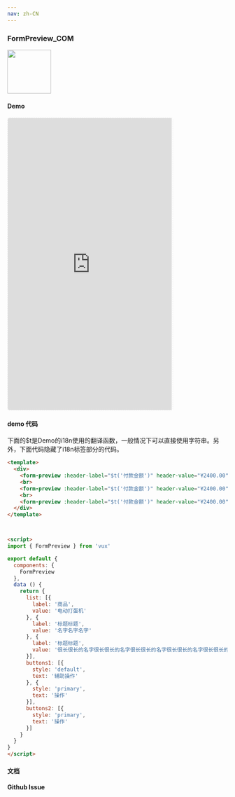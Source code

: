 ```yaml
---
nav: zh-CN
---
```



### FormPreview_COM

<img width="100" src="http://qr.topscan.com/api.php?text=https%3A%2F%2Fvux.li%2Fdemos%2Fv2%2F%23%2Fcomponent%2Fform-preview"/>

#### Demo

 <div style="width:377px;height:667px;display:inline-block;border:1px dashed #ececec;border-radius:5px;overflow:hidden;">
   <iframe src="https://vux.li/demos/v2/#/component/form-preview" width="375" height="667" border="0" frameborder="0"></iframe>
 </div>

#### demo 代码

<p class="tip">下面的$t是Demo的i18n使用的翻译函数，一般情况下可以直接使用字符串。另外，下面代码隐藏了i18n标签部分的代码。</p>

``` html
<template>
  <div>
    <form-preview :header-label="$t('付款金额')" header-value="¥2400.00" :bodyItems="list" :footer-buttons="buttons1"></form-preview>
    <br>
    <form-preview :header-label="$t('付款金额')" header-value="¥2400.00" :bodyItems="list" :footer-buttons="buttons2"></form-preview>
    <br>
    <form-preview :header-label="$t('付款金额')" header-value="¥2400.00" :bodyItems="list"></form-preview>
  </div>
</template>



<script>
import { FormPreview } from 'vux'

export default {
  components: {
    FormPreview
  },
  data () {
    return {
      list: [{
        label: '商品',
        value: '电动打蛋机'
      }, {
        label: '标题标题',
        value: '名字名字名字'
      }, {
        label: '标题标题',
        value: '很长很长的名字很长很长的名字很长很长的名字很长很长的名字很长很长的名字'
      }],
      buttons1: [{
        style: 'default',
        text: '辅助操作'
      }, {
        style: 'primary',
        text: '操作'
      }],
      buttons2: [{
        style: 'primary',
        text: '操作'
      }]
    }
  }
} 
</script>
```
#### 文档

#### Github Issue